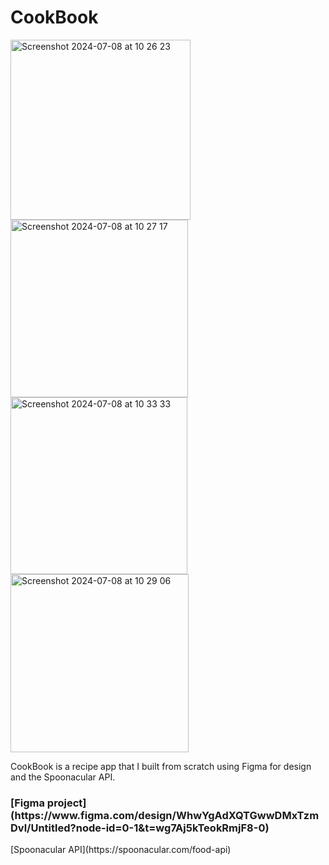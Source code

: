 # CookBook
<img width="288" alt="Screenshot 2024-07-08 at 10 26 23" src="https://github.com/riitterz/CookBook/assets/91329962/7d7655c5-0c95-42a0-ae98-ba3c8f820c66">
<img width="284" alt="Screenshot 2024-07-08 at 10 27 17" src="https://github.com/riitterz/CookBook/assets/91329962/947907df-7d0e-46bf-87aa-1aa55828cfd4">
<img width="283" alt="Screenshot 2024-07-08 at 10 33 33" src="https://github.com/riitterz/CookBook/assets/91329962/cc8214ec-05cb-40e5-8ee5-5a2e760473d6">
<img width="285" alt="Screenshot 2024-07-08 at 10 29 06" src="https://github.com/riitterz/CookBook/assets/91329962/cbf16729-625c-488a-813f-2d603c164ef8">

CookBook is a recipe app that I built from scratch using Figma for design and the Spoonacular API.

<h3 align="left">[Figma project](https://www.figma.com/design/WhwYgAdXQTGwwDMxTzmDvl/Untitled?node-id=0-1&t=wg7Aj5kTeokRmjF8-0)</h3>
[Spoonacular API](https://spoonacular.com/food-api)
